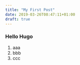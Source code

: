 ```yaml
---
title: "My First Post"
date: 2019-03-26T08:47:11+01:00
draft: true
---
```


### Hello Hugo

 1. aaa
 1. bbb
 1. ccc

